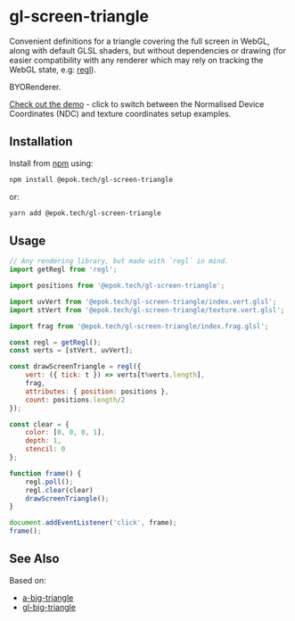 # gl-screen-triangle

Convenient definitions for a triangle covering the full screen in WebGL, along with default GLSL shaders, but without dependencies or drawing (for easier compatibility with any renderer which may rely on tracking the WebGL state, e.g: [regl](https://github.com/regl-project/regl/)).

BYORenderer.

[Check out the demo](http://epok.tech/gl-screen-triangle/) - click to switch between the Normalised Device Coordinates (NDC) and texture coordinates setup examples.

## Installation

Install from [npm](https://www.npmjs.com/package/@epok.tech/gl-screen-triangle) using:
```bash
npm install @epok.tech/gl-screen-triangle
```
or:
```bash
yarn add @epok.tech/gl-screen-triangle
```

## Usage

```javascript
// Any rendering library, but made with `regl` in mind.
import getRegl from 'regl';

import positions from '@epok.tech/gl-screen-triangle';

import uvVert from '@epok.tech/gl-screen-triangle/index.vert.glsl';
import stVert from '@epok.tech/gl-screen-triangle/texture.vert.glsl';

import frag from '@epok.tech/gl-screen-triangle/index.frag.glsl';

const regl = getRegl();
const verts = [stVert, uvVert];

const drawScreenTriangle = regl({
    vert: ({ tick: t }) => verts[t%verts.length],
    frag,
    attributes: { position: positions },
    count: positions.length/2
});

const clear = {
    color: [0, 0, 0, 1],
    depth: 1,
    stencil: 0
};

function frame() {
    regl.poll();
    regl.clear(clear)
    drawScreenTriangle();
}

document.addEventListener('click', frame);
frame();
```

## See Also

Based on:
- [a-big-triangle](https://github.com/mikolalysenko/a-big-triangle)
- [gl-big-triangle](https://github.com/Jam3/gl-big-triangle)
